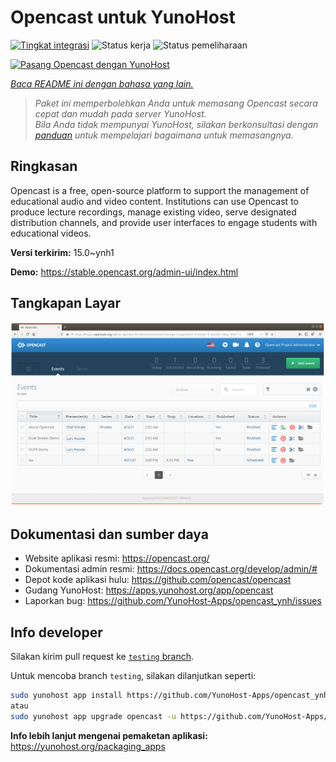 <!--
N.B.: README ini dibuat secara otomatis oleh <https://github.com/YunoHost/apps/tree/master/tools/readme_generator>
Ini TIDAK boleh diedit dengan tangan.
-->

# Opencast untuk YunoHost

[![Tingkat integrasi](https://apps.yunohost.org/badge/integration/opencast)](https://ci-apps.yunohost.org/ci/apps/opencast/)
![Status kerja](https://apps.yunohost.org/badge/state/opencast)
![Status pemeliharaan](https://apps.yunohost.org/badge/maintained/opencast)

[![Pasang Opencast dengan YunoHost](https://install-app.yunohost.org/install-with-yunohost.svg)](https://install-app.yunohost.org/?app=opencast)

*[Baca README ini dengan bahasa yang lain.](./ALL_README.md)*

> *Paket ini memperbolehkan Anda untuk memasang Opencast secara cepat dan mudah pada server YunoHost.*  
> *Bila Anda tidak mempunyai YunoHost, silakan berkonsultasi dengan [panduan](https://yunohost.org/install) untuk mempelajari bagaimana untuk memasangnya.*

## Ringkasan

Opencast is a free, open-source platform to support the management of educational audio and video content. Institutions can use Opencast to produce lecture recordings, manage existing video, serve designated distribution channels, and provide user interfaces to engage students with educational videos.


**Versi terkirim:** 15.0~ynh1

**Demo:** <https://stable.opencast.org/admin-ui/index.html>

## Tangkapan Layar

![Tangkapan Layar pada Opencast](./doc/screenshots/screeshot.png)

## Dokumentasi dan sumber daya

- Website aplikasi resmi: <https://opencast.org/>
- Dokumentasi admin resmi: <https://docs.opencast.org/develop/admin/#>
- Depot kode aplikasi hulu: <https://github.com/opencast/opencast>
- Gudang YunoHost: <https://apps.yunohost.org/app/opencast>
- Laporkan bug: <https://github.com/YunoHost-Apps/opencast_ynh/issues>

## Info developer

Silakan kirim pull request ke [`testing` branch](https://github.com/YunoHost-Apps/opencast_ynh/tree/testing).

Untuk mencoba branch `testing`, silakan dilanjutkan seperti:

```bash
sudo yunohost app install https://github.com/YunoHost-Apps/opencast_ynh/tree/testing --debug
atau
sudo yunohost app upgrade opencast -u https://github.com/YunoHost-Apps/opencast_ynh/tree/testing --debug
```

**Info lebih lanjut mengenai pemaketan aplikasi:** <https://yunohost.org/packaging_apps>
